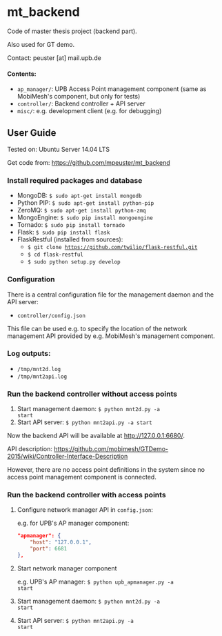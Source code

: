 mt_backend
==================
Code of master thesis project (backend part).

Also used for GT demo.

Contact: peuster [at] mail.upb.de

#### Contents:
* <code>ap_manager/</code>: UPB Access Point management component (same as MobiMesh's component, but only for tests)
* <code>controller/</code>: Backend controller + API server
* <code>misc/</code>: e.g. development client (e.g. for debugging)

## User Guide

Tested on: Ubuntu Server 14.04 LTS

Get code from: https://github.com/mpeuster/mt_backend

### Install required packages and database

* MongoDB: <code>$ sudo apt-get install mongodb</code>
* Python PIP: <code>$ sudo apt-get install python-pip</code>
* ZeroMQ: <code>$ sudo apt-get install python-zmq</code>
* MongoEngine: <code>$ sudo pip install mongoengine</code>
* Tornado: <code>$ sudo pip install tornado</code>
* Flask: <code>$ sudo pip install flask</code>
* FlaskRestful (installed from sources):
  + <code>$ git clone https://github.com/twilio/flask-restful.git</code>
  + <code>$ cd flask-restful</code>
  + <code>$ sudo python setup.py develop</code>


### Configuration
There is a central configuration file for the management daemon and the API server:

* <code>controller/config.json</code>

This file can be used e.g. to specify the location of the network management API provided by e.g. MobiMesh's management component.

### Log outputs:
* <code>/tmp/mnt2d.log</code>
* <code>/tmp/mnt2api.log</code>

### Run the backend controller without access points

1. Start management daemon: <code>$ python mnt2d.py -a start</code>
2. Start API server: <code>$ python mnt2api.py -a start</code>

Now the backend API will be available at http://127.0.0.1:6680/.

API description: https://github.com/mobimesh/GTDemo-2015/wiki/Controller-Interface-Description

However, there are no access point definitions in the system since no access point management component is connected.

### Run the backend controller with access points

 1. Configure network manager API in <code>config.json</code>:

 	e.g. for UPB's AP manager component: 

 	```json
 	"apmanager": {
		"host": "127.0.0.1",
		"port": 6681
	},
 	```

2. Start network manager component
	
	e.g. UPB's AP manager: <code>$ python upb_apmanager.py -a start</code>

3. Start management daemon: <code>$ python mnt2d.py -a start</code>
4. Start API server: <code>$ python mnt2api.py -a start</code>


